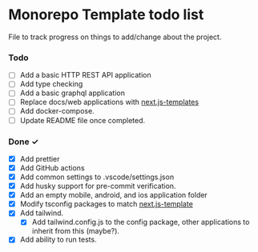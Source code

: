 # Monorepo Template todo list

File to track progress on things to add/change about the project.

### Todo

- [ ] Add a basic HTTP REST API application
- [ ] Add type checking
- [ ] Add a basic graphql application
- [ ] Replace docs/web applications with [next.js-templates](<[https://](https://github.com/reeceRose/next.js-template)>)
- [ ] Add docker-compose.
- [ ] Update README file once completed.

### Done ✓

- [x] Add prettier
- [x] Add GitHub actions
- [x] Add common settings to .vscode/settings.json
- [x] Add husky support for pre-commit verification.
- [x] Add an empty mobile, android, and ios application folder
- [x] Modify tsconfig packages to match [next.js-template](https://github.com/reeceRose/next.js-template)
- [x] Add tailwind.
  - [x] Add tailwind.config.js to the config package, other applications to inherit from this (maybe?).
- [x] Add ability to run tests.
